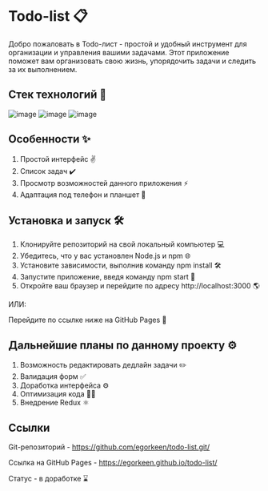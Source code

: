 # Todo-list 📋

Добро пожаловать в Todo-лист - простой и удобный инструмент для организации и управления вашими задачами. Этот приложение поможет вам организовать свою жизнь, упорядочить задачи и следить за их выполнением.

## Стек технологий 🔨
![image](https://github.com/egorkeen/todo-list/assets/112564078/873aee77-e5b4-4639-a490-abb0d2d81398) ![image](https://github.com/egorkeen/todo-list/assets/112564078/2bb9e703-da61-47c6-bb11-ecfa11b0392c) ![image](https://github.com/egorkeen/todo-list/assets/112564078/aa4bab23-dd20-4b24-9693-8bcfb4c56b56)

## Особенности ✨

1. Простой интерфейс ✌
2. Список задач ✔️
3. Просмотр возможностей данного приложения ⚡
4. Адаптация под телефон и планшет 📱

## Установка и запуск 🛠️

1. Клонируйте репозиторий на свой локальный компьютер 💻
2. Убедитесь, что у вас установлен Node.js и npm 🌐
3. Установите зависимости, выполнив команду npm install 🛠️
4. Запустите приложение, введя команду npm start 🏁
5. Откройте ваш браузер и перейдите по адресу http://localhost:3000 🌎

ИЛИ:

Перейдите по ссылке ниже на GitHub Pages 🔗

## Дальнейшие планы по данному проекту ⚙️

1. Возможность редактировать дедлайн задачи ✏️
2. Валидация форм ✅
3. Доработка интерфейса ⚙️
4. Оптимизация кода 👨‍💻
5. Внедрение Redux ⚛️

## Ссылки

Git-репозиторий - https://github.com/egorkeen/todo-list.git/

Ссылка на GitHub Pages - https://egorkeen.github.io/todo-list/

Статус - в доработке ⌛
